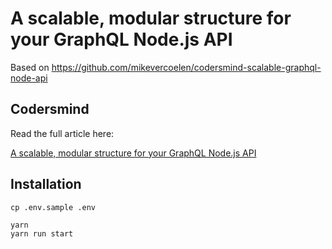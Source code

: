 # A scalable, modular structure for your GraphQL Node.js API

Based on <https://github.com/mikevercoelen/codersmind-scalable-graphql-node-api>

## Codersmind

Read the full article here:

[A scalable, modular structure for your GraphQL Node.js API](https://codersmind.com/scalable-modular-structure-graphql-node-api)

## Installation

```shell
cp .env.sample .env

yarn
yarn run start
```

